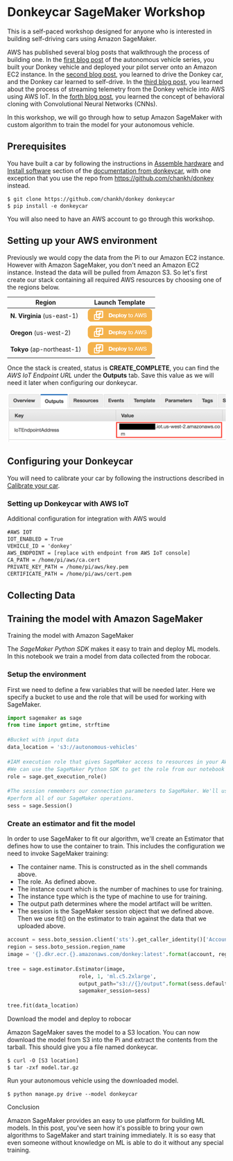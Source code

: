 # Donkeycar SageMaker Workshop

This is a self-paced workshop designed for anyone who is interested in building self-driving cars
using Amazon SageMaker.

AWS has published several blog posts that walkthrough the process of building one. In the [first blog
post](https://aws.amazon.com/blogs/ai/build-an-autonomous-vehicle-on-aws-and-race-it-at-the-reinvent-robocar-rally/) 
of the autonomous vehicle series, you built your Donkey vehicle and deployed your pilot server onto
an Amazon EC2 instance. In the [second blog post](https://aws.amazon.com/blogs/ai/build-an-autonomous-vehicle-part-2-driving-your-vehicle/), you
learned to drive the Donkey car, and the Donkey car learned to self-drive. In the [third blog post](https://aws.amazon.com/blogs/ai/building-an-autonomous-vehicle-part-3-connecting-your-autonomous-vehicle/),
you learned about the process of streaming telemetry from the Donkey vehicle into AWS using AWS IoT.
In the [forth blog post](https://aws.amazon.com/blogs/machine-learning/building-an-autonomous-vehicle-part-4-using-behavioral-cloning-with-apache-mxnet-for-your-self-driving-car/),
you learned the concept of behavioral cloning with Convolutional Neural Networks (CNNs).

In this workshop, we will go through how to setup Amazon SageMaker with custom algorithm to train
the model for your autonomous vehicle.

## Prerequisites

You have built a car by following the instructions in [Assemble
hardware](http://docs.donkeycar.com/guide/build_hardware/) and [Install
software](http://docs.donkeycar.com/guide/install_software/) section of the [documentation from
donkeycar](http://docs.donkeycar.com/), with one exception that you use the repo from
https://github.com/chankh/donkey instead.

```
$ git clone https://github.com/chankh/donkey donkeycar 
$ pip install -e donkeycar
```

You will also need to have an AWS account to go through this workshop. 

## Setting up your AWS environment

Previously we would copy the data from the Pi to our Amazon EC2 instance. However with Amazon
SageMaker, you don't need an Amazon EC2 instance. Instead the data will be pulled from Amazon S3. So
let's first create our stack containing all required AWS resources by choosing one of the regions
below.

| Region | Launch Template |
| ------------- | ------------- |
| **N. Virginia** (us-east-1) | [<img src="images/deploy-to-aws.png">](https://console.aws.amazon.com/cloudformation/home?region=us-east-1#/stacks/new?stackName=donkeycar&templateURL=https://s3.amazonaws.com/khk-us-east-1/sagemaker/donkeycar/donkeycar-workshop.yaml) |
| **Oregon** (us-west-2) | [<img src="images/deploy-to-aws.png">](https://console.aws.amazon.com/cloudformation/home?region=us-west-2#/stacks/new?stackName=donkeycar&templateURL=https://s3.amazonaws.com/khk-us-east-1/sagemaker/donkeycar/donkeycar-workshop.yaml) |
| **Tokyo** (ap-northeast-1) | [<img src="images/deploy-to-aws.png">](https://console.aws.amazon.com/cloudformation/home?region=ap-northeast-1#/stacks/new?stackName=donkeycar&templateURL=https://s3.amazonaws.com/khk-us-east-1/sagemaker/donkeycar/donkeycar-workshop.yaml) |

Once the stack is created, status is **CREATE_COMPLETE**, you can find the _AWS IoT Endpoint URL_
under the **Outputs** tab. Save this value as we will need it later when configuring our donkeycar.

<img src="images/cfn-output.png">

## Configuring your Donkeycar

You will need to calibrate your car by following the instructions described in [Calibrate your
car](http://docs.donkeycar.com/guide/calibrate/).

### Setting up Donkeycar with AWS IoT

Additional configuration for integration with AWS would 

```
#AWS IOT
IOT_ENABLED = True
VEHICLE_ID = 'donkey'
AWS_ENDPOINT = [replace with endpoint from AWS IoT console]
CA_PATH = /home/pi/aws/ca.cert
PRIVATE_KEY_PATH = /home/pi/aws/key.pem
CERTIFICATE_PATH = /home/pi/aws/cert.pem
```


## Collecting Data



## Training the model with Amazon SageMaker

Training the model with Amazon SageMaker

The *SageMaker Python SDK* makes it easy to train and deploy ML models. In this notebook we train a
model from data collected from the robocar.

### Setup the environment

First we need to define a few variables that will be needed later. Here we specify a bucket to use
and the role that will be used for working with SageMaker.

```python
import sagemaker as sage
from time import gmtime, strftime

#Bucket with input data
data_location = 's3://autonomous-vehicles'

#IAM execution role that gives SageMaker access to resources in your AWS account.
#We can use the SageMaker Python SDK to get the role from our notebook environment. 
role = sage.get_execution_role()

#The session remembers our connection parameters to SageMaker. We'll use it to 
#perform all of our SageMaker operations.
sess = sage.Session()
```

### Create an estimator and fit the model

In order to use SageMaker to fit our algorithm, we'll create an Estimator that defines how to use
the container to train. This includes the configuration we need to invoke SageMaker training:

* The container name. This is constructed as in the shell commands above.
* The role. As defined above.
* The instance count which is the number of machines to use for training.
* The instance type which is the type of machine to use for training.
* The output path determines where the model artifact will be written.
* The session is the SageMaker session object that we defined above. Then we use fit() on the
  estimator to train against the data that we uploaded above.

```python
account = sess.boto_session.client('sts').get_caller_identity()['Account']
region = sess.boto_session.region_name
image = '{}.dkr.ecr.{}.amazonaws.com/donkey:latest'.format(account, region)

tree = sage.estimator.Estimator(image,
                       role, 1, 'ml.c5.2xlarge',
                       output_path="s3://{}/output".format(sess.default_bucket()),
                       sagemaker_session=sess)

tree.fit(data_location)
```

Download the model and deploy to robocar

Amazon SageMaker saves the model to a S3 location. You can now download the model from S3 into the Pi
and extract the contents from the tarball. This should give you a file named donkeycar.

```
$ curl -O [S3 location]
$ tar -zxf model.tar.gz
```

Run your autonomous vehicle using the downloaded model.

```
$ python manage.py drive --model donkeycar
```

Conclusion

Amazon SageMaker provides an easy to use platform for building ML models. In this post, you've seen
how it's possible to bring your own algorithms to SageMaker and start training immediately. It is so
easy that even someone without knowledge on ML is able to do it without any special training.

